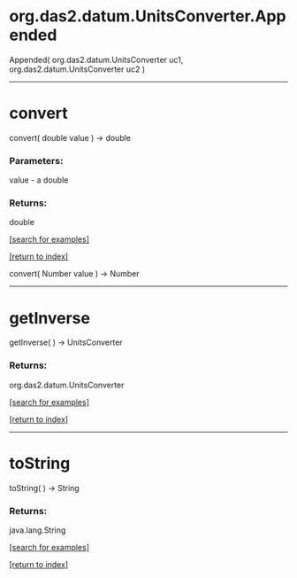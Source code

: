 # org.das2.datum.UnitsConverter.Appended
Appended( org.das2.datum.UnitsConverter uc1, org.das2.datum.UnitsConverter uc2 )


***
<a name="convert"></a>
# convert
convert( double value ) &rarr; double



### Parameters:
value - a double

### Returns:
double


<a href="https://github.com/autoplot/dev/search?q=convert&unscoped_q=convert">[search for examples]</a>

<a href="https://github.com/autoplot/documentation/blob/master/javadoc/index-all.md">[return to index]</a>

convert( Number value ) &rarr; Number<br>
***
<a name="getInverse"></a>
# getInverse
getInverse(  ) &rarr; UnitsConverter



### Returns:
org.das2.datum.UnitsConverter


<a href="https://github.com/autoplot/dev/search?q=getInverse&unscoped_q=getInverse">[search for examples]</a>

<a href="https://github.com/autoplot/documentation/blob/master/javadoc/index-all.md">[return to index]</a>

***
<a name="toString"></a>
# toString
toString(  ) &rarr; String



### Returns:
java.lang.String


<a href="https://github.com/autoplot/dev/search?q=toString&unscoped_q=toString">[search for examples]</a>

<a href="https://github.com/autoplot/documentation/blob/master/javadoc/index-all.md">[return to index]</a>

